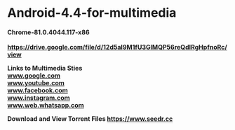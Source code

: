 # Android-4.4-for-multimedia

<b> Chrome-81.0.4044.117-x86  <br> <br>
https://drive.google.com/file/d/12d5al9M1fU3GIMQP56reQdIRgHpfnoRc/view <br>

 <b> Links to Multimedia Sties  </b>  <br>
www.google.com <br>
www.youtube.com <br>
www.facebook.com <br>
www.instagram.com <br>
www.web.whatsapp.com <br>

 <b> Download and View Torrent Files </b>
https://www.seedr.cc <br>
